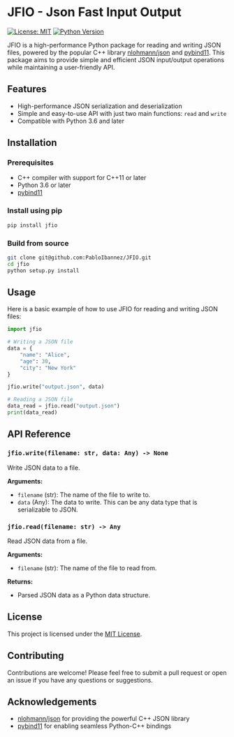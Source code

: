 # JFIO - Json Fast Input Output

[![License: MIT](https://img.shields.io/badge/License-MIT-green.svg)](https://opensource.org/licenses/MIT)
[![Python Version](https://img.shields.io/badge/python-3.6%2B-blue)](https://www.python.org/downloads/)

JFIO is a high-performance Python package for reading and writing JSON files, powered by the popular C++ library [nlohmann/json](https://github.com/nlohmann/json) and [pybind11](https://github.com/pybind/pybind11). This package aims to provide simple and efficient JSON input/output operations while maintaining a user-friendly API.

## Features

- High-performance JSON serialization and deserialization
- Simple and easy-to-use API with just two main functions: `read` and `write`
- Compatible with Python 3.6 and later

## Installation

### Prerequisites

- C++ compiler with support for C++11 or later
- Python 3.6 or later
- [pybind11](https://github.com/pybind/pybind11)

### Install using pip

```bash
pip install jfio
```

### Build from source

```bash
git clone git@github.com:PabloIbannez/JFIO.git
cd jfio
python setup.py install
```

## Usage

Here is a basic example of how to use JFIO for reading and writing JSON files:

```python
import jfio

# Writing a JSON file
data = {
    "name": "Alice",
    "age": 30,
    "city": "New York"
}

jfio.write("output.json", data)

# Reading a JSON file
data_read = jfio.read("output.json")
print(data_read)
```

## API Reference

### `jfio.write(filename: str, data: Any) -> None`

Write JSON data to a file.

**Arguments:**

- `filename` (str): The name of the file to write to.
- `data` (Any): The data to write. This can be any data type that is serializable to JSON.

### `jfio.read(filename: str) -> Any`

Read JSON data from a file.

**Arguments:**

- `filename` (str): The name of the file to read from.

**Returns:**

- Parsed JSON data as a Python data structure.

## License

This project is licensed under the [MIT License](LICENSE).

## Contributing

Contributions are welcome! Please feel free to submit a pull request or open an issue if you have any questions or suggestions.

## Acknowledgements

- [nlohmann/json](https://github.com/nlohmann/json) for providing the powerful C++ JSON library
- [pybind11](https://github.com/pybind/pybind11) for enabling seamless Python-C++ bindings
